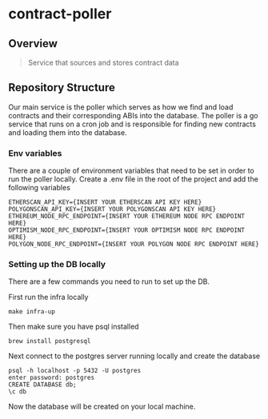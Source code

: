 # contract-poller

## Overview
> Service that sources and stores contract data

## Repository Structure
Our main service is the poller which serves as how we find and load contracts and their corresponding ABIs into the database. The poller is a go service that runs on a cron job and is responsible for finding new contracts and loading them into the database. 

### Env variables
There are a couple of environment variables that need to be set in order to run the poller locally. Create a .env file in the root of the project and add the following variables

```  
ETHERSCAN_API_KEY={INSERT YOUR ETHERSCAN API KEY HERE}
POLYGONSCAN_API_KEY={INSERT YOUR POLYGONSCAN API KEY HERE}
ETHEREUM_NODE_RPC_ENDPOINT={INSERT YOUR ETHEREUM NODE RPC ENDPOINT HERE}
OPTIMISM_NODE_RPC_ENDPOINT={INSERT YOUR OPTIMISM NODE RPC ENDPOINT HERE}
POLYGON_NODE_RPC_ENDPOINT={INSERT YOUR POLYGON NODE RPC ENDPOINT HERE}
```

### Setting up the DB locally

There are a few commands you need to run to set up the DB.

First run the infra locally

```
make infra-up
```

Then make sure you have psql installed

```
brew install postgresql
```

Next connect to the postgres server running locally and create the database

```
psql -h localhost -p 5432 -U postgres 
enter password: postgres 
CREATE DATABASE db;
\c db
```

Now the database will be created on your local machine.